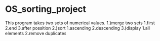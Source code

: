 # OS_sorting_project
This program takes two sets of numerical values.
1.)merge two sets
    1.first
    2.end
    3.after possition
 2.)sort
     1.ascending
     2.descending
 3.)display
     1.all elements
     2.remove duplicates
 
